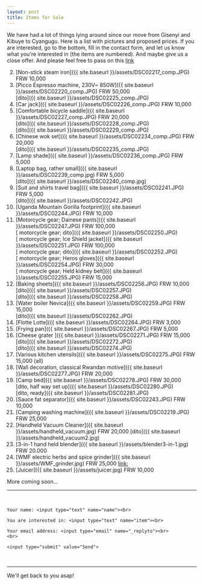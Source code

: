 ```yaml
---
layout: post
title: Items for Sale
---
```

We have had a lot of things lying around since our move from Gisenyi and Kibuye to Cyangugu. Here is a list with pictures and proposed prices. If you are interested, go to the bottom, fill in the contact form, and let us know what you're interested in (the items are numbered). And maybe give us a close offer. And please feel free to pass on this [link](https://zorbathegreek.github.io/GarageSale/) 


<!-- 1. [Six Pairs of Shoes] partly sold, will update picture soon <!--- #({{ site.baseurl }}/assets/DSC02213_comp.jpg)--> 
2. [Non-stick steam iron]({{ site.baseurl }}/assets/DSC02217_comp.JPG) FRW 10,000  
3. [Picco Espresso machine, 230V~ 850W]({{ site.baseurl }}/assets/DSC02220_comp.JPG) FRW 50,000  
[dito]({{ site.baseurl }}/assets/DSC02225_comp.JPG)
4. [Car jack]({{ site.baseurl }}/assets/DSC02226_comp.JPG) FRW 10,000  
5. [Comfortable bicycle saddle]({{ site.baseurl }}/assets/DSC02227_comp.JPG) FRW 20,000   
[dito]({{ site.baseurl }}/assets/DSC02228_comp.JPG)  
[dito]({{ site.baseurl }}/assets/DSC02229_comp.JPG)  
6. [Chinese wok set]({{ site.baseurl }}/assets/DSC02234_comp.JPG) FRW 20,000    
[dito]({{ site.baseurl }}/assets/DSC02235_comp.JPG)
7. [Lamp shade]({{ site.baseurl }}/assets/DSC02236_comp.JPG) FRW 5,000  
8. [Laptop bag, rather small]({{ site.baseurl }}/assets/DSC02239_comp.jpg)  FRW 5,000  
[dito]({{ site.baseurl }}/assets/DSC02240_comp.jpg)
9. [Suit and shirts travel bag]({{ site.baseurl }}/assets/DSC02241.JPG) FRW 5,000   
[dito]({{ site.baseurl }}/assets/DSC02242.JPG)
10. [Uganda Mountain Gorilla footprint]({{ site.baseurl }}/assets/DSC02244.JPG) FRW 10,000  
11. [Motorcycle gear; Dainese pants]({{ site.baseurl }}/assets/DSC02247.JPG) FRW 100,000    
[ motorcycle gear; dito]({{ site.baseurl }}/assets/DSC02250.JPG)  
[ motorcycle gear; Ice Shield jacket]({{ site.baseurl }}/assets/DSC02251.JPG)  FRW 100,000  
[ motorcycle gear; dito]({{ site.baseurl }}/assets/DSC02252.JPG)  
[ motorcycle gear; Heros gloves]({{ site.baseurl }}/assets/DSC02254.JPG)  FRW 30,000  
[ motorcycle gear; Held kidney belt]({{ site.baseurl }}/assets/DSC02255.JPG)  FRW 15,000   
12. [Baking sheets]({{ site.baseurl }}/assets/DSC02256.JPG)  FRW 10,000  
[dito]({{ site.baseurl }}/assets/DSC02257.JPG)  
[dito]({{ site.baseurl }}/assets/DSC02258.JPG)  
13. [Water boiler Nevica]({{ site.baseurl }}/assets/DSC02259.JPG)  FRW 15,000   
[dito]({{ site.baseurl }}/assets/DSC02262.JPG)
14. [Flotte Lotte]({{ site.baseurl }}/assets/DSC02264.JPG) FRW 3,000   
15. [Frying pan]({{ site.baseurl }}/assets/DSC02267.JPG)  FRW 5,000  
16. [Cheese grater ]({{ site.baseurl }}/assets/DSC02271.JPG)  FRW 15,000   
[dito]({{ site.baseurl }}/assets/DSC02272.JPG)  
[dito]({{ site.baseurl }}/assets/DSC02274.JPG)  
17. [Various kitchen utensils]({{ site.baseurl }}/assets/DSC02275.JPG) FRW 15,000 (all)
18. [Wall decoration, classical Rwandan motive]({{ site.baseurl }}/assets/DSC02277.JPG) FRW 20,000    
19. [Camp bed]({{ site.baseurl }}/assets/DSC02278.JPG)  FRW 30,000  
[dito, half way set up]({{ site.baseurl }}/assets/DSC02280.JPG)  
[dito, ready]({{ site.baseurl }}/assets/DSC02281.JPG)
20. [Sauce fat separator]({{ site.baseurl }}/assets/DSC02243.JPG) FRW 10,000  
21. [Camping washing machine]({{ site.baseurl }}/assets/DSC02219.JPG) FRW 25,000
22. [Handheld Vacuum Cleaner]({{ site.baseurl }}/assets/handheld_vacuum.jpg) FRW 20,000
[dito]({{ site.baseurl }}/assets/handheld_vacuum2.jpg) 
23. [3-in-1 hand held blender]({{ site.baseurl }}/assets/blender3-in-1.jpg) FRW 20.000
24. [WMF electric herbs and spice grinder]({{ site.baseurl }}/assets/WMF_grinder.jpg) FRW 25,000 [link:](https://www.wmf.com/en/electric-mill.html) 
25. [Juicer]({{ site.baseurl }}/assets/juicer.jpg) FRW 10,000 


<!-- copy and paste the following line for more items 
25. [item]({{ site.baseurl }}/assets/) FRW -->

More coming soon...



<hr>
<br>
<form action="https://formspree.io/garagesale.ashs@gmail.com"
	method="POST">

    Your name: <input type="text" name="name"><br>
    
    You are interested in: <input type="text" name="item"><br>
    
    Your email address: <input type="email" name="_replyto"><br>
    <br>
    
    <input type="submit" value="Send">
    
</form>
<br>
<hr>

We'll get back to you asap!
